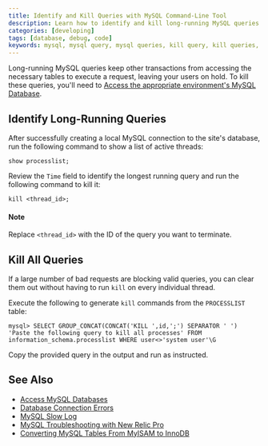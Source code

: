 ```yaml
---
title: Identify and Kill Queries with MySQL Command-Line Tool
description: Learn how to identify and kill long-running MySQL queries on your WordPress or Drupal site in a few commands.
categories: [developing]
tags: [database, debug, code]
keywords: mysql, mysql query, mysql queries, kill query, kill queries, kill mysql, kill mysql queries, queries, query, debug mysql, debug, mysql error, kill all queries, kill all mysql queries, kill all mysql
---
```

Long-running MySQL queries keep other transactions from accessing the necessary tables to execute a request, leaving your users on hold. To kill these queries, you'll need to [Access the appropriate environment's MySQL Database](/docs/mysql-access).

## Identify Long-Running Queries
After successfully creating a local MySQL connection to the site's database, run the following command to show a list of active threads:
```
show processlist;
```
Review the `Time` field to identify the longest running query and run the following command to kill it:
```
kill <thread_id>;
```
<div class="alert alert-info" role="alert">
<h4>Note</h4>
Replace <code>&lt;thread_id&gt;</code> with the ID of the query you want to terminate.
</div>

## Kill All Queries
If a large number of bad requests are blocking valid queries, you can clear them out without having to run `kill` on every individual thread.

Execute the following to generate `kill` commands from the `PROCESSLIST` table:
```
mysql> SELECT GROUP_CONCAT(CONCAT('KILL ',id,';') SEPARATOR ' ') 'Paste the following query to kill all processes' FROM information_schema.processlist WHERE user<>'system user'\G
```
Copy the provided query in the output and run as instructed.

## See Also
- [Access MySQL Databases](/docs/mysql-access)
- [Database Connection Errors](/docs/database-connection-errors)
- [MySQL Slow Log](/docs/mysql-slow-log/)
- [MySQL Troubleshooting with New Relic Pro](/docs/debug-mysql-new-relic/)
- [Converting MySQL Tables From MyISAM to InnoDB](/docs/myisam-to-innodb/)
